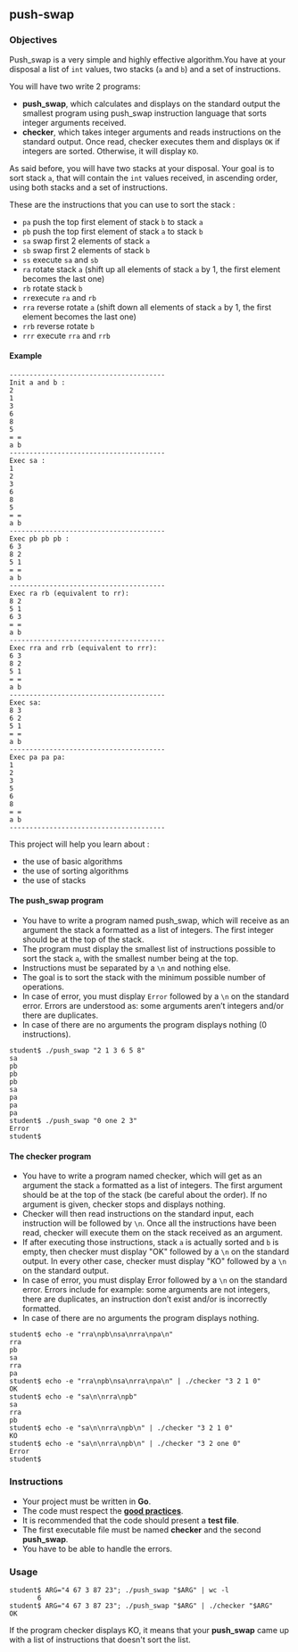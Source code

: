## push-swap

### Objectives

Push_swap is a very simple and highly effective algorithm.You have at your disposal a list of `int` values, two stacks (`a` and `b`) and a set of instructions.

You will have two write 2 programs:

- **push_swap**, which calculates and displays on the standard output the smallest program using push_swap instruction language that sorts integer arguments received.
- **checker**, which takes integer arguments and reads instructions on the standard output. Once read, checker executes them and displays `OK` if integers are sorted. Otherwise, it will display `KO`.

As said before, you will have two stacks at your disposal. Your goal is to sort stack `a`, that will contain the `int` values received, in ascending order, using both stacks and a set of instructions.

These are the instructions that you can use to sort the stack :

- `pa` push the top first element of stack `b` to stack `a`
- `pb` push the top first element of stack `a` to stack `b`
- `sa` swap first 2 elements of stack `a`
- `sb` swap first 2 elements of stack `b`
- `ss` execute `sa` and `sb`
- `ra` rotate stack `a` (shift up all elements of stack `a` by 1, the first element becomes the last one)
- `rb` rotate stack `b`
- `rr`execute `ra` and `rb`
- `rra` reverse rotate `a` (shift down all elements of stack `a` by 1, the first element becomes the last one)
- `rrb` reverse rotate `b`
- `rrr` execute `rra` and `rrb`

#### Example

```console
---------------------------------------
Init a and b :
2
1
3
6
8
5
= =
a b
---------------------------------------
Exec sa :
1
2
3
6
8
5
= =
a b
---------------------------------------
Exec pb pb pb :
6 3
8 2
5 1
= =
a b
---------------------------------------
Exec ra rb (equivalent to rr):
8 2
5 1
6 3
= =
a b
---------------------------------------
Exec rra and rrb (equivalent to rrr):
6 3
8 2
5 1
= =
a b
---------------------------------------
Exec sa:
8 3
6 2
5 1
= =
a b
---------------------------------------
Exec pa pa pa:
1
2
3
5
6
8
= =
a b
---------------------------------------
```

This project will help you learn about :

- the use of basic algorithms
- the use of sorting algorithms
- the use of stacks

#### The push_swap program

- You have to write a program named push_swap, which will receive as an argument the stack a formatted as a list of integers. The first integer should be at the top of the stack.
- The program must display the smallest list of instructions possible to sort the stack `a`, with the smallest number being at the top.
- Instructions must be separated by a `\n` and nothing else.
- The goal is to sort the stack with the minimum possible number of operations.
- In case of error, you must display `Error` followed by a `\n` on the standard error. Errors are understood as: some arguments aren’t integers and/or there are duplicates.
- In case of there are no arguments the program displays nothing (0 instructions).

```console
student$ ./push_swap "2 1 3 6 5 8"
sa
pb
pb
pb
sa
pa
pa
pa
student$ ./push_swap "0 one 2 3"
Error
student$
```

#### The checker program

- You have to write a program named checker, which will get as an argument the stack `a` formatted as a list of integers. The first argument should be at the top of the stack (be careful about the order). If no argument is given, checker stops and displays nothing.
- Checker will then read instructions on the standard input, each instruction will be followed by `\n`. Once all the instructions have been read, checker will execute them on the stack received as an argument.
- If after executing those instructions, stack `a` is actually sorted and `b` is empty, then checker must display "OK" followed by a `\n` on the standard output. In every other case, checker must display "KO" followed by a `\n` on the standard output.
- In case of error, you must display Error followed by a `\n` on the standard error. Errors include for example: some arguments are not integers, there are duplicates, an instruction don’t exist and/or is incorrectly formatted.
- In case of there are no arguments the program displays nothing.

```console
student$ echo -e "rra\npb\nsa\nrra\npa\n"
rra
pb
sa
rra
pa
student$ echo -e "rra\npb\nsa\nrra\npa\n" | ./checker "3 2 1 0"
OK
student$ echo -e "sa\n\nrra\npb"
sa
rra
pb
student$ echo -e "sa\n\nrra\npb\n" | ./checker "3 2 1 0"
KO
student$ echo -e "sa\n\nrra\npb\n" | ./checker "3 2 one 0"
Error
student$
```

### Instructions

- Your project must be written in **Go**.
- The code must respect the [**good practices**](https://github.com/01-edu/public/good-practices.en.md).
- It is recommended that the code should present a **test file**.
- The first executable file must be named **checker** and the second **push_swap**.
- You have to be able to handle the errors.

### Usage

```console
student$ ARG="4 67 3 87 23"; ./push_swap "$ARG" | wc -l
       6
student$ ARG="4 67 3 87 23"; ./push_swap "$ARG" | ./checker "$ARG"
OK
```

If the program checker displays KO, it means that your **push_swap** came up with a list of instructions that doesn't sort the list.
